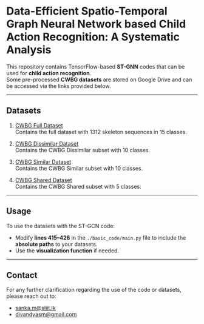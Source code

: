 # Data-Efficient Spatio-Temporal Graph Neural Network based Child Action Recognition: A Systematic Analysis

This repository contains TensorFlow-based **ST-GNN** codes that can be used for **child action recognition**.  
Some pre-processed **CWBG datasets** are stored on Google Drive and can be accessed via the links provided below.

---

## Datasets

1. [CWBG Full Dataset](https://drive.google.com/drive/folders/1T9kgWkrNlrPm_eKbY3NfBXsGVLDdBPt-?usp=share_link)  
   Contains the full dataset with 1312 skeleton sequences in 15 classes.

2. [CWBG Dissimilar Dataset](https://drive.google.com/drive/folders/1TwUnf5G_4IhLIh04Q1vb-JGPt1G5Hfby?usp=share_link)  
   Contains the CWBG Dissimilar subset with 10 classes.

3. [CWBG Similar Dataset](https://drive.google.com/drive/folders/1RUymfektG0jyCCpRr5Mdw-eWt2Pcxzzt?usp=share_link)  
   Contains the CWBG Similar subset with 10 classes.

4. [CWBG Shared Dataset](https://drive.google.com/drive/folders/1RMKR7cxV7BTCTjUTBSTAhxwXscBHeFFB?usp=share_link)  
   Contains the CWBG Shared subset with 5 classes.

---

## Usage

To use the datasets with the ST-GCN code:

- Modify **lines 415–426** in the `./basic_code/main.py` file to include the **absolute paths** to your datasets.
- Use the **visualization function** if needed.

---

## Contact

For any further clarification regarding the use of the code or datasets, please reach out to:

- sanka.m@sliit.lk  
- divandyasm@gmail.com
